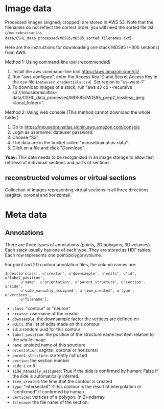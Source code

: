 Image data
==========

Processed images (aligned, cropped) are stored in AWS S3. Note that the filenames do not reflect the correct order, you will need the sorted file list (`/mousebrainatlas-data/CSHL_data_processed/MD585/MD585_sorted_filenames.txt`).

Here are the instructions for downloading one stack MD585 (~300 sections) from AWS. 

Method 1: Using command-line tool (recommended)
1. Install the aws command-line tool https://aws.amazon.com/cli/
2. Run "aws configure", enter the Access Key ID and Secret Access Key in the csv file (`datauser_credentials.csv`). Set region to "us-west-1".
3. To download images of a stack, run "aws s3 cp --recursive s3://mousebrainatlas-data/CSHL_data_processed/MD585/MD585_prep2_lossless_jpeg <local_folder>". 

Method 2: Using web console (This method cannot download the whole folder)
1. Go to https://mousebrainatlas.signin.aws.amazon.com/console
2. Login as 
username: datauser
password: <no passwords in github>
3. Choose "S3"
4. The data are in the bucket called "mousebrainatlas-data". 
5. Click on a file and click "Download".

**Yoav:** This data needs to be reorganized in an image storage to allow fast retrieval of individual sections and parts of sections.

## reconstructed volumes or virtual sections
Collection of images representing virtual sections in all three directions (sagittal, coronal and horizontal).

Meta data
===

Annotations
-----------

There are three types of annotations (points, 2D polygons, 3D volumes). Each stack usually has one of each type.
They are stored as HDF tables. Each row represents one point/polygon/volume.

For point and 2D contour annotation files, the column names are:
```
Index([u'class', u'creator', u'downsample', u'edits', u'id', u'label_position',
       u'name', u'orientation', u'parent_structure', u'section', u'side',
       u'side_manually_assigned', u'time_created', u'type', u'vertices',
       u'filename'],
```

- `class`: "contour" or "neuron"
- `creator`: username of the creator
- `downsample`: the downsample factor the vertices are defined on
- `edits`: the list of edits made on this contour
- `id`: a random uuid for this contour
- `label_position`: the position of the structure name text item relative to the whole image
- `name`: unsided name of this structure
- `orientation`: sagittal, coronal or horizontal
- `parent_structure`: currently not used
- `section`: the section number
- `side`: L or R
- `side_manually_assigned`: True if the side is confirmed by human; False if the side is automatically inferred.
- `time_created`: the time that the contour is created
- `type`: "intersected" if this contour is the result of interpolation or "confirmed" if confirmed by human
- `vertices`: vertices of a polygon. (n,2)-ndarray.
- `filename`: the file name of the section.


